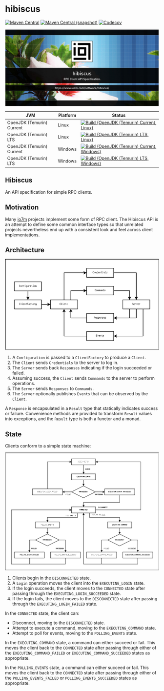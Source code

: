 hibiscus
===

[![Maven Central](https://img.shields.io/maven-central/v/com.io7m.hibiscus/com.io7m.hibiscus.svg?style=flat-square)](http://search.maven.org/#search%7Cga%7C1%7Cg%3A%22com.io7m.hibiscus%22)
[![Maven Central (snapshot)](https://img.shields.io/nexus/s/com.io7m.hibiscus/com.io7m.hibiscus?server=https%3A%2F%2Fs01.oss.sonatype.org&style=flat-square)](https://s01.oss.sonatype.org/content/repositories/snapshots/com/io7m/hibiscus/)
[![Codecov](https://img.shields.io/codecov/c/github/io7m/hibiscus.svg?style=flat-square)](https://codecov.io/gh/io7m/hibiscus)

![com.io7m.hibiscus](./src/site/resources/hibiscus.jpg?raw=true)

| JVM | Platform | Status |
|-----|----------|--------|
| OpenJDK (Temurin) Current | Linux | [![Build (OpenJDK (Temurin) Current, Linux)](https://img.shields.io/github/actions/workflow/status/io7m/hibiscus/main.linux.temurin.current.yml)](https://github.com/io7m/hibiscus/actions?query=workflow%3Amain.linux.temurin.current)|
| OpenJDK (Temurin) LTS | Linux | [![Build (OpenJDK (Temurin) LTS, Linux)](https://img.shields.io/github/actions/workflow/status/io7m/hibiscus/main.linux.temurin.lts.yml)](https://github.com/io7m/hibiscus/actions?query=workflow%3Amain.linux.temurin.lts)|
| OpenJDK (Temurin) Current | Windows | [![Build (OpenJDK (Temurin) Current, Windows)](https://img.shields.io/github/actions/workflow/status/io7m/hibiscus/main.windows.temurin.current.yml)](https://github.com/io7m/hibiscus/actions?query=workflow%3Amain.windows.temurin.current)|
| OpenJDK (Temurin) LTS | Windows | [![Build (OpenJDK (Temurin) LTS, Windows)](https://img.shields.io/github/actions/workflow/status/io7m/hibiscus/main.windows.temurin.lts.yml)](https://github.com/io7m/hibiscus/actions?query=workflow%3Amain.windows.temurin.lts)|

## Hibiscus

An API specification for simple RPC clients.

## Motivation

Many [io7m](https://www.io7m.com/) projects implement some form of RPC client.
The Hibiscus API is an attempt to define some common interface types so that
unrelated projects nevertheless end up with a consistent look and feel across
client implementations.

## Architecture

![architecture](./src/site/resources/arch.png?raw=true)

1. A `Configuration` is passed to a `ClientFactory` to produce a `Client`.
2. The `Client` sends `Credentials` to the server to log in.
3. The `Server` sends back `Responses` indicating if the login succeeded or
   failed.
4. Assuming success, the `Client` sends `Commands` to the server to perform
   operations.
5. The `Server` sends `Responses` to `Commands`.
6. The `Server` optionally publishes `Events` that can be observed by
   the `Client`.

A `Response` is encapsulated in a `Result` type that statically indicates
success or failure. Convenience methods are provided to transform `Result`
values into exceptions, and the `Result` type is both a functor and a monad.

## State

Clients conform to a simple state machine:

![state](./src/site/resources/state.png?raw=true)

1. Clients begin in the `DISCONNECTED` state.
2. A `Login` operation moves the client into the `EXECUTING_LOGIN` state.
3. If the login succeeds, the client moves to the `CONNECTED` state after
   passing through the `EXECUTING_LOGIN_SUCCEEDED` state.
4. If the login fails, the client moves to the `DISCONNECTED` state after
   passing through the `EXECUTING_LOGIN_FAILED` state.

In the `CONNECTED` state, the client can:

* Disconnect, moving to the `DISCONNECTED` state.
* Attempt to execute a command, moving to the `EXECUTING_COMMAND` state.
* Attempt to poll for events, moving to the `POLLING_EVENTS` state.

In the `EXECUTING_COMMAND` state, a command can either succeed or fail. This
moves the client back to the `CONNECTED` state after passing through either of
the `EXECUTING_COMMAND_FAILED` or `EXECUTING_COMMAND_SUCCEEDED` states as
appropriate.

In the `POLLING_EVENTS` state, a command can either succeed or fail. This
moves the client back to the `CONNECTED` state after passing through either of
the `POLLING_EVENTS_FAILED` or `POLLING_EVENTS_SUCCEEDED` states as
appropriate.


